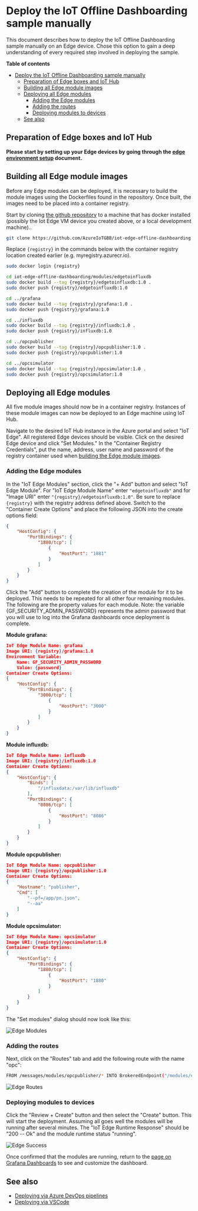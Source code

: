 # Deploy the IoT Offline Dashboarding sample manually

This document describes how to deploy the IoT Offline Dashboarding sample manually on an Edge device. Chose this option to gain a deep understanding of every required step involved in deploying the sample.

**Table of contents**
- [Deploy the IoT Offline Dashboarding sample manually](#deploy-the-iot-offline-dashboarding-sample-manually)
  - [Preparation of Edge boxes and IoT Hub](#preparation-of-edge-boxes-and-iot-hub)
  - [Building all Edge module images](#building-all-edge-module-images)
  - [Deploying all Edge modules](#deploying-all-edge-modules)
    - [Adding the Edge modules](#adding-the-edge-modules)
    - [Adding the routes](#adding-the-routes)
    - [Deploying modules to devices](#deploying-modules-to-devices)
  - [See also](#see-also)

## Preparation of Edge boxes and IoT Hub

**Please start by setting up your Edge devices by going through the [edge environment setup](setup-edge-environment.md) document.**

## Building all Edge module images

Before any Edge modules can be deployed, it is necessary to build the module images using the Dockerfiles found in the repository. Once built, the images need to be placed into a container registry.

Start by cloning [the github repository](https://github.com/AzureIoTGBB/iot-edge-offline-dashboarding) to a machine that has docker installed (possibly the Iot Edge VM device you created above, or a local development machine)..

```bash
git clone https://github.com/AzureIoTGBB/iot-edge-offline-dashboarding.git
```

Replace `{registry}` in the commands below with the container registry location created earlier (e.g. myregistry.azurecr.io).

```bash
sudo docker login {registry}

cd iot-edge-offline-dashboarding/modules/edgetoinfluxdb
sudo docker build --tag {registry}/edgetoinfluxdb:1.0 .
sudo docker push {registry}/edgetoinfluxdb:1.0

cd ../grafana
sudo docker build --tag {registry}/grafana:1.0 .
sudo docker push {registry}/grafana:1.0

cd ../influxdb
sudo docker build --tag {registry}/influxdb:1.0 .
sudo docker push {registry}/influxdb:1.0

cd ../opcpublisher
sudo docker build --tag {registry}/opcpublisher:1.0 .
sudo docker push {registry}/opcpublisher:1.0

cd ../opcsimulator
sudo docker build --tag {registry}/opcsimulator:1.0 .
sudo docker push {registry}/opcsimulator:1.0
```

## Deploying all Edge modules

All five module images should now be in a container registry. Instances of these module images can now be deployed to an Edge machine using IoT Hub.

Navigate to the desired IoT Hub instance in the Azure portal and select "IoT Edge". All registered Edge devices should be visible. Click on the desired Edge device and click "Set Modules." In the "Container Registry Credentials", put the name, address, user name and password of the registry container used when [building the Edge module images](#building-all-edge-module-images).

### Adding the Edge modules

In the "IoT Edge Modules" section, click the "+ Add" button and select "IoT Edge Module". For "IoT Edge Module Name" enter `"edgetoinfluxdb"` and for "Image URI" enter `"{registry}/edgetoinfluxdb:1.0"`. Be sure to replace `{registry}` with the registry address defined above. Switch to the "Container Create Options" and place the following JSON into the create options field:

```json
{
    "HostConfig": {
        "PortBindings": {
            "1880/tcp": [
                {
                    "HostPort": "1881"
                }
            ]
        }
    }
}
```

Click the "Add" button to complete the creation of the module for it to be deployed. This needs to be repeated for all other four remaining modules. The following are the property values for each module.  Note: the variable {GF_SECURITY_ADMIN_PASSWORD} represents the admin password that you will use to log into the Grafana dashboards once deployment is complete.

**Module grafana:**

```json
IoT Edge Module Name: grafana
Image URI: {registry}/grafana:1.0
Environment Variable:
    Name: GF_SECURITY_ADMIN_PASSWORD
    Value: {password}
Container Create Options:
{
    "HostConfig": {
        "PortBindings": {
            "3000/tcp": [
                {
                    "HostPort": "3000"
                }
            ]
        }
    }
}
```

**Module influxdb:**

```json
IoT Edge Module Name: influxdb
Image URI: {registry}/influxdb:1.0
Container Create Options:
{
    "HostConfig": {
        "Binds": [
            "/influxdata:/var/lib/influxdb"
        ],
        "PortBindings": {
            "8086/tcp": [
                {
                    "HostPort": "8086"
                }
            ]
        }
    }
}
```

**Module opcpublisher:**

```json
IoT Edge Module Name: opcpublisher
Image URI: {registry}/opcpublisher:1.0
Container Create Options:
{
    "Hostname": "publisher",
    "Cmd": [
        "--pf=/app/pn.json",
        "--aa"
    ]
}
```

**Module opcsimulator:**

```json
IoT Edge Module Name: opcsimulator
Image URI: {registry}/opcsimulator:1.0
Container Create Options:
{
    "HostConfig": {
        "PortBindings": {
            "1880/tcp": [
                {
                    "HostPort": "1880"
                }
            ]
        }
    }
}
```

The "Set modules" dialog should now look like this:

![Edge Modules](../media/edge-modules.png)

### Adding the routes

Next, click on the "Routes" tab and add the following route with the name "opc":

```bash
FROM /messages/modules/opcpublisher/* INTO BrokeredEndpoint("/modules/edgetoinfluxdb/inputs/input1")
```

![Edge Routes](../media/edge-routes.png)

### Deploying modules to devices

Click the "Review + Create" button and then select the "Create" button. This will start the deployment. Assuming all goes well the modules will be running after several minutes. The "IoT Edge Runtime Response" should be "200 -- Ok" and the module runtime status "running".

![Edge Success](../media/edge-success.png)

Once confirmed that the modules are running, return to the [page on Grafana Dashboards](/documentation/dashboarding-sample.md#view-the-grafana-dashboard) to see and customize the dashboard.

## See also

* [Deploying via Azure DevOps pipelines](deployment-devops.md)
* [Deploying via VSCode](deployment-vscode.md)
